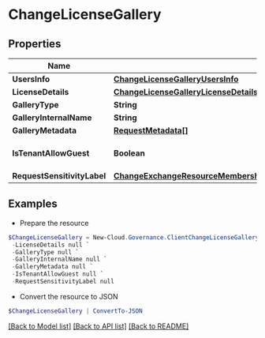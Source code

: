 # ChangeLicenseGallery
## Properties

Name | Type | Description | Notes
------------ | ------------- | ------------- | -------------
**UsersInfo** | [**ChangeLicenseGalleryUsersInfo**](ChangeLicenseGalleryUsersInfo.md) |  | [optional] 
**LicenseDetails** | [**ChangeLicenseGalleryLicenseDetails**](ChangeLicenseGalleryLicenseDetails.md) |  | [optional] 
**GalleryType** | **String** |  | [optional] 
**GalleryInternalName** | **String** |  | [optional] 
**GalleryMetadata** | [**RequestMetadata[]**](RequestMetadata.md) |  | [optional] 
**IsTenantAllowGuest** | **Boolean** |  | [optional] [default to $false]
**RequestSensitivityLabel** | [**ChangeExchangeResourceMembershipGalleryRequestModelRequestSensitivityLabel**](ChangeExchangeResourceMembershipGalleryRequestModelRequestSensitivityLabel.md) |  | [optional] 

## Examples

- Prepare the resource
```powershell
$ChangeLicenseGallery = New-Cloud.Governance.ClientChangeLicenseGallery  -UsersInfo null `
 -LicenseDetails null `
 -GalleryType null `
 -GalleryInternalName null `
 -GalleryMetadata null `
 -IsTenantAllowGuest null `
 -RequestSensitivityLabel null
```

- Convert the resource to JSON
```powershell
$ChangeLicenseGallery | ConvertTo-JSON
```

[[Back to Model list]](../README.md#documentation-for-models) [[Back to API list]](../README.md#documentation-for-api-endpoints) [[Back to README]](../README.md)

